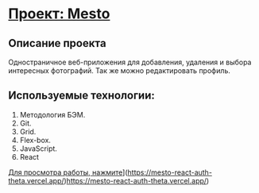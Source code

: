 # [Проект: Mesto](https://mesto-react-auth-theta.vercel.app/)

## Описание проекта

Одностраничное веб-приложения для добавления, удаления и выбора интересных фотографий. Так же можно редактировать профиль.

## Используемые технологии:

1. Методология БЭМ.
2. Git.
3. Grid.
4. Flex-box.
5. JavaScript.
6. React

[Для просмотра работы, нажмите]([https://mesto.vitmach.ru)](https://mesto-react-auth-theta.vercel.app/)https://mesto-react-auth-theta.vercel.app/)
